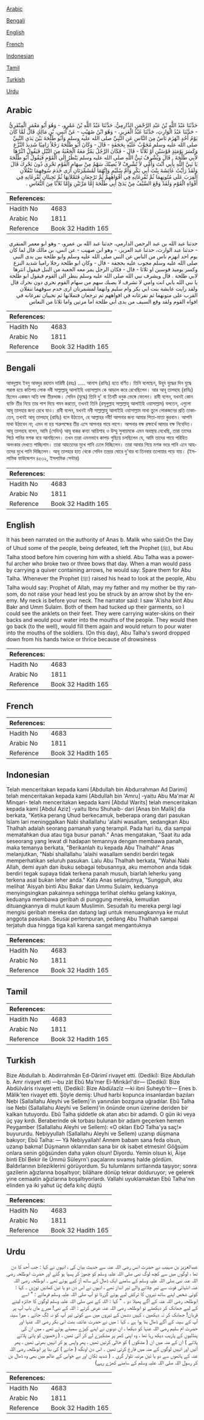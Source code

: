 [Arabic](#arabic)

[Bengali](#bengali)

[English](#english)

[French](#french)

[Indonesian](#indonesian)

[Tamil](#tamil)

[Turkish](#turkish)

[Urdu](#urdu)

## Arabic


<div dir="rtl" lang="ar" style={{fontSize:'larger',backgroundColor:'#f8f9fa',padding:20}}>
حَدَّثَنَا عَبْدُ اللَّهِ بْنُ عَبْدِ الرَّحْمَنِ الدَّارِمِيُّ، حَدَّثَنَا عَبْدُ اللَّهِ بْنُ عَمْرٍو، - وَهُوَ أَبُو مَعْمَرٍ الْمِنْقَرِيُّ - حَدَّثَنَا عَبْدُ الْوَارِثِ، حَدَّثَنَا عَبْدُ الْعَزِيزِ، - وَهُوَ ابْنُ صُهَيْبٍ - عَنْ أَنَسِ، بْنِ مَالِكٍ قَالَ لَمَّا كَانَ يَوْمُ أُحُدٍ انْهَزَمَ نَاسٌ مِنَ النَّاسِ عَنِ النَّبِيِّ صلى الله عليه وسلم وَأَبُو طَلْحَةَ بَيْنَ يَدَىِ النَّبِيِّ صلى الله عليه وسلم مُجَوِّبٌ عَلَيْهِ بِحَجَفَةٍ - قَالَ - وَكَانَ أَبُو طَلْحَةَ رَجُلاً رَامِيًا شَدِيدَ النَّزْعِ وَكَسَرَ يَوْمَئِذٍ قَوْسَيْنِ أَوْ ثَلاَثًا - قَالَ - فَكَانَ الرَّجُلُ يَمُرُّ مَعَهُ الْجَعْبَةُ مِنَ النَّبْلِ فَيَقُولُ انْثُرْهَا لأَبِي طَلْحَةَ ‏.‏ قَالَ وَيُشْرِفُ نَبِيُّ اللَّهِ صلى الله عليه وسلم يَنْظُرُ إِلَى الْقَوْمِ فَيَقُولُ أَبُو طَلْحَةَ يَا نَبِيَّ اللَّهِ بِأَبِي أَنْتَ وَأُمِّي لاَ تُشْرِفْ لاَ يُصِبْكَ سَهْمٌ مِنْ سِهَامِ الْقَوْمِ نَحْرِي دُونَ نَحْرِكَ قَالَ وَلَقَدْ رَأَيْتُ عَائِشَةَ بِنْتَ أَبِي بَكْرٍ وَأُمَّ سُلَيْمٍ وَإِنَّهُمَا لَمُشَمِّرَتَانِ أَرَى خَدَمَ سُوقِهِمَا تَنْقُلاَنِ الْقِرَبَ عَلَى مُتُونِهِمَا ثُمَّ تُفْرِغَانِهِ فِي أَفْوَاهِهِمْ ثُمَّ تَرْجِعَانِ فَتَمْلآنِهَا ثُمَّ تَجِيئَانِ تُفْرِغَانِهِ فِي أَفْوَاهِ الْقَوْمِ وَلَقَدْ وَقَعَ السَّيْفُ مِنْ يَدَىْ أَبِي طَلْحَةَ إِمَّا مَرَّتَيْنِ وَإِمَّا ثَلاَثًا مِنَ النُّعَاسِ ‏.‏
</div>
<div style={{backgroundColor:'#f8f9fa',padding:20, marginBottom: 10}}><table> <thead> <tr> <th>References:</th> <th></th> </tr> </thead> <tbody><tr><td>Hadith No</td><td>4683</td></tr><tr><td>Arabic No</td><td>1811</td></tr><tr><td>Reference</td><td>Book 32 Hadith 165</td></tr></tbody></table></div>


<div dir="rtl" lang="ar" style={{fontSize:'larger',backgroundColor:'#f8f9fa',padding:20}}>
حدثنا عبد الله بن عبد الرحمن الدارمي، حدثنا عبد الله بن عمرو، - وهو ابو معمر المنقري - حدثنا عبد الوارث، حدثنا عبد العزيز، - وهو ابن صهيب - عن انس، بن مالك قال لما كان يوم احد انهزم ناس من الناس عن النبي صلى الله عليه وسلم وابو طلحة بين يدى النبي صلى الله عليه وسلم مجوب عليه بحجفة - قال - وكان ابو طلحة رجلا راميا شديد النزع وكسر يوميذ قوسين او ثلاثا - قال - فكان الرجل يمر معه الجعبة من النبل فيقول انثرها لابي طلحة . قال ويشرف نبي الله صلى الله عليه وسلم ينظر الى القوم فيقول ابو طلحة يا نبي الله بابي انت وامي لا تشرف لا يصبك سهم من سهام القوم نحري دون نحرك قال ولقد رايت عايشة بنت ابي بكر وام سليم وانهما لمشمرتان ارى خدم سوقهما تنقلان القرب على متونهما ثم تفرغانه في افواههم ثم ترجعان فتملانها ثم تجييان تفرغانه في افواه القوم ولقد وقع السيف من يدى ابي طلحة اما مرتين واما ثلاثا من النعاس
</div>
<div style={{backgroundColor:'#f8f9fa',padding:20, marginBottom: 10}}><table> <thead> <tr> <th>References:</th> <th></th> </tr> </thead> <tbody><tr><td>Hadith No</td><td>4683</td></tr><tr><td>Arabic No</td><td>1811</td></tr><tr><td>Reference</td><td>Book 32 Hadith 165</td></tr></tbody></table></div>

## Bengali


<div dir="ltr" lang="bn" style={{fontSize:'larger',backgroundColor:'#f8f9fa',padding:20}}>
আবদুল্লাহ ইবনু আবদুর রহমান দারিমী (রহঃ) ..... আনাস (রাযিঃ) হতে বর্ণিত। তিনি বলেছেন, উহুদ যুদ্ধের দিন যুদ্ধে পরাস্ত হয়ে কতিপয় লোক নবী সাল্লাল্লাহু আলাইহি ওয়াসাল্লাম কে আড়াল করে রেখেছিলেন। আর আবূ তালহাহ (রাযিঃ) ছিলেন একজন অতি দক্ষ তীরন্দাজ। সেদিন (যুদ্ধে) তিনি দু' বা তিনটি ধনুক ভেঙ্গে ফেলেন। রাবী বলেন, যখনই কোন ব্যক্তি তীর নিয়ে তার পাশ দিয়ে গমন করতো, তখনই তিনি (রসূলুল্লাহ সাল্লাল্লাহু আলাইহি ওয়াসাল্লাম) বলতেন, এগুলো আবূ তালহার জন্য রেখে যাও। রাবী বলেন, যখনই নবী সাল্লাল্লাহু আলাইহি ওয়াসাল্লাম মাথা তুলে লোকজনের প্রতি তাকাতেন, তখনই আবূ তালহাহ্ (রাযিঃ) বলে উঠতেন, হে আল্লাহর নবী! আপনার জন্য আমার পিতা-মাতা কুরবান। আপনি মাথা উঠাবেন না; এমন না হয় শত্রুপক্ষের তীর এসে আপনার গায়ে লাগে। আপনার বক্ষ রক্ষার্থে আমার বক্ষ নিবেদিত। আবূ তালহাহ বলেন, আমি (সেদিন) আবূ বাকর কন্যা আয়িশাহ ও উম্মু সুলায়মকে এমন অবস্থায় দেখেছি, তারা তাদের পিঠে পানির মশক বয়ে আনছিলেন। তখন তারা এমনভাবে কাপড় গুছিয়ে চলছিলেন যে, আমি তাদের পায়ে পরিহিত অলংকার দেখতে পাচ্ছিলাম। তারা আহতদের মুখে পানি ঢেলে দিচ্ছিলেন। তারা আবার গিয়ে মশক ভরে পানি এনে আহতদের মুখে পানি দিচ্ছিলেন। আবূ তালহার হাত থেকে সেদিন তন্দ্রার ঘোরে দু'বার বা তিনবার তলোয়ার পড়ে যায়। (ইসলামিক ফাউন্ডেশন ৪৫৩২, ইসলামিক সেন্টার)
</div>
<div style={{backgroundColor:'#f8f9fa',padding:20, marginBottom: 10}}><table> <thead> <tr> <th>References:</th> <th></th> </tr> </thead> <tbody><tr><td>Hadith No</td><td>4683</td></tr><tr><td>Arabic No</td><td>1811</td></tr><tr><td>Reference</td><td>Book 32 Hadith 165</td></tr></tbody></table></div>

## English


<div dir="ltr" lang="en" style={{fontSize:'larger',backgroundColor:'#f8f9fa',padding:20}}>
It has been narrated on the authority of Anas b. Malik who said:On the Day of Uhud some of the people, being defeated, left the Prophet (ﷺ), but Abu Talha stood before him covering him with a shield. Abu Talha was a powerful archer who broke two or three bows that day. When a man would pass by carrying a quiver containing arrows, he would say: Spare them for Abu Talha. Whenever the Prophet (ﷺ) raised his head to look at the people, Abu Talha would say: Prophet of Allah, may my father and my mother be thy ransom, do not raise your head lest you be struck by an arrow shot by the enemy. My neck is before your neck. The narrator said: I saw 'A'isha bint Abu Bakr and Umm Sulaim. Both of them had tucked up their garments, so I could see the anklets on their feet. They were carrying water-skins on their backs and would pour water into the mouths of the people. They would then go back (to the well), would fill them again and would return to pour water into the mouths of the soldiers. (On this day), Abu Talha's sword dropped down from his hands twice or thrice because of drowsiness
</div>
<div style={{backgroundColor:'#f8f9fa',padding:20, marginBottom: 10}}><table> <thead> <tr> <th>References:</th> <th></th> </tr> </thead> <tbody><tr><td>Hadith No</td><td>4683</td></tr><tr><td>Arabic No</td><td>1811</td></tr><tr><td>Reference</td><td>Book 32 Hadith 165</td></tr></tbody></table></div>

## French


<div dir="ltr" lang="fr" style={{fontSize:'larger',backgroundColor:'#f8f9fa',padding:20}}>

</div>
<div style={{backgroundColor:'#f8f9fa',padding:20, marginBottom: 10}}><table> <thead> <tr> <th>References:</th> <th></th> </tr> </thead> <tbody><tr><td>Hadith No</td><td>4683</td></tr><tr><td>Arabic No</td><td>1811</td></tr><tr><td>Reference</td><td>Book 32 Hadith 165</td></tr></tbody></table></div>

## Indonesian


<div dir="ltr" lang="id" style={{fontSize:'larger',backgroundColor:'#f8f9fa',padding:20}}>
Telah menceritakan kepada kami [Abdullah bin Abdurrahman Ad Darimi] telah menceritakan kepada kami [Abdullah bin 'Amru] -yaitu Abu Ma'mar Al Minqari- telah menceritakan kepada kami [Abdul Warits] telah menceritakan kepada kami [Abdul Aziz] -yaitu Ibnu Shuhaib- dari [Anas bin Malik] dia berkata, "Ketika perang Uhud berkecamuk, beberapa orang dari pasukan Islam lari meninggalkan Nabi shallallahu 'alaihi wasallam, sedangkan Abu Thalhah adalah seorang pamanah yang terampil. Pada hari itu, dia sampai mematahkan dua atau tiga busur panah." Anas mengatakan, "Saat itu ada seseorang yang lewat di hadapan temannya dengan membawa panah, maka temanya berkata, "Berikanlah itu kepada Abu Thalhah!" Anas melanjutkan, "Nabi shallallahu 'alaihi wasallam sendiri berdiri tegak memperhatikan seluruh pasukan. Lalu Abu Thalhah berkata, "Wahai Nabi Allah, demi ayah dan ibuku sebagai tebusannya, aku memohon anda tidak berdiri tegak supaya tidak terkena panah musuh, biarlah leherku yang terkena asal bukan leher anda." Kata Anas selanjutnya, "Sungguh, aku melihat 'Aisyah binti Abu Bakar dan Ummu Sulaim, keduanya menyingsingkan pakainnya sehingga terlihat olehku gelang kakinya, keduanya membawa geribah di punggung mereka, kemudian dituangkannya di mulut kaum Muslimin. Sesudah itu mereka pergi lagi mengisi geribah mereka dan datang lagi untuk menuangkannya ke mulut anggota pasukan. Seusai pertempuran, pedang Abu Thalhah sampai terjatuh dua hingga tiga kali karena sangat mengantuknya
</div>
<div style={{backgroundColor:'#f8f9fa',padding:20, marginBottom: 10}}><table> <thead> <tr> <th>References:</th> <th></th> </tr> </thead> <tbody><tr><td>Hadith No</td><td>4683</td></tr><tr><td>Arabic No</td><td>1811</td></tr><tr><td>Reference</td><td>Book 32 Hadith 165</td></tr></tbody></table></div>

## Tamil


<div dir="ltr" lang="ta" style={{fontSize:'larger',backgroundColor:'#f8f9fa',padding:20}}>

</div>
<div style={{backgroundColor:'#f8f9fa',padding:20, marginBottom: 10}}><table> <thead> <tr> <th>References:</th> <th></th> </tr> </thead> <tbody><tr><td>Hadith No</td><td>4683</td></tr><tr><td>Arabic No</td><td>1811</td></tr><tr><td>Reference</td><td>Book 32 Hadith 165</td></tr></tbody></table></div>

## Turkish


<div dir="ltr" lang="tr" style={{fontSize:'larger',backgroundColor:'#f8f9fa',padding:20}}>
Bize Abdullah b. Abdirrahmân Ed-Dârimî rivayet etti. (Dediki): Bize Abdullah b. Amr rivayet etti —bu zât Ebû Ma'mer El-Minkârî'dir— (Dediki): Bize Abdülvâris rivayet etti, (Dediki): Bize Abdülazîz —ki ibni Suheyb'tir— Enes b. Mâlik'ten rivayet etti. Şöyle demiş: Uhud harbi kopunca insanlardan bazıları Nebi (Sallallahu Aleyhi ve Sellem)'in yanından bozguna uğradılar. Ebû Talha ise Nebi (Sallallahu Aleyhi ve Sellem)'in önünde onun üzerine deriden bir kalkan tutuyordu. Ebû Talha şiddetle ok atan atıcı bir adamdı. O gün iki veya üç yay kırdı. Beraberinde ok torbası bulunan bir adam geçerken hemen Peygamber (Sallallahu Aleyhi ve Sellem): «O okları EbO Talha'ya saç!» buyururdu. Nebiyyullah (Sallallahu Aleyhi ve Sellem) uzanıp düşmana bakıyor; Ebû Talha: — Yâ Nebiyyallah! Annem babam sana feda olsun, uzanıp bakma! Düşmanın oklarından sana bir ok isabet etmesin! Göğsüm onlara senin göğsünden daha yakın olsun! Diyordu. Yemin olsun ki, Âişe binti Ebî Bekir ile Ümmü Süleyrn'i paçalarını sıvamış halde gördüm. Baldırlarının bileziklerini görüyordum. Su tulumlarını sırtlarında taşıyor; sonra gazilerin ağızlarına boşaltıyor; bilâhare dönüp tekrar dolduruyor; ve gelerek yine cemaatin ağızlarına boşaltıyorlardı. Vallahi uyuklamaktan Ebû Talha'nın elinden ya iki yahut üç defa kılıç düştü
</div>
<div style={{backgroundColor:'#f8f9fa',padding:20, marginBottom: 10}}><table> <thead> <tr> <th>References:</th> <th></th> </tr> </thead> <tbody><tr><td>Hadith No</td><td>4683</td></tr><tr><td>Arabic No</td><td>1811</td></tr><tr><td>Reference</td><td>Book 32 Hadith 165</td></tr></tbody></table></div>

## Urdu


<div dir="rtl" lang="ur" style={{fontSize:'larger',backgroundColor:'#f8f9fa',padding:20}}>
عبدالعزیز بن صہیب نے حضرت انس رضی اللہ عنہ سے حدیث بیان کی ، انہوں نے کہا : جب اُحد کا دن تھا ، لوگوں میں سے کچھ لوگ نبی صلی اللہ علیہ وسلم کو چھوڑ کر پسپا ہو گئے اور حضرت ابوطلحہ رضی اللہ عنہ نبی صلی اللہ علیہ وسلم کے سامنے ایک ڈھال کے ساتھ آڑ کیے ہوئے تھے ۔ ابوطلحہ رضی اللہ عنہ انتہائی قوت سے تیر چلانے والے تیر انداز تھے ، انہوں نے اس دن دو یا تین کمانیں توڑیں ۔ کہا : کوئی شخص اپنے ساتھ تیروں کا ترکش لیے ہوئے گزرتا تو آپ صلی اللہ علیہ وسلم فرماتے : " اسے ابوطلحہ رضی اللہ عنہ کے آگے پھیلا دو ۔ " کہا : اللہ کے نبی صلی اللہ علیہ وسلم لوگوں کا جائزہ لینے کے لیے جھانک کر دیکھتے تو ابوطلحہ رضی اللہ عنہ عرض کرتے : اللہ کے نبی! میرے ماں باپ آپ پر قربان! جھانک کر نہ دیکھیں ، کہیں دشمن کے تیروں میں سے کوئی تیر آپ کو نہ لگ جائے ۔ میرا سینہ آپ کے سینہ کے آگے ڈھال بنا ہوا ہے ۔ کہا : میں نے حضرت عائشہ بنت ابی بکر رضی اللہ عنہا اور حضرت ام سلیم رضی اللہ عنہا کو دیکھا ، ان دونوں نے اپنے کپڑے سمیٹے ہوئے تھے ، میں ان کی پنڈلیوں کے پازیب دیکھ رہا تھا ، وہ اپنی کمر پر مشکیزے لے کر آتی تھیں ، ( زخمیوں کو پانی پلاتے پلاتے ) ان کے منہ میں ان ( مشکوں ) کو خالی کرتیں تھیں ، پھر واپس ہو کر انہیں بھرتی تھیں ، پھر آتیں اور انہیں لوگوں کے منہ میں فارغ کرتی تھیں ۔ اس دن اونگھ ( جانے ) کی بنا پر ابوطلحہ رضی اللہ عنہ کے ہاتھوں سے دو یا تین مرتبہ تلوار گری ۔ ( شدید تکان اور بے خوابی کے عالم میں بھی وہ ڈھال بن کر رسول اللہ صلی اللہ علیہ وسلم کے سامنے کھڑے رہے)
</div>
<div style={{backgroundColor:'#f8f9fa',padding:20, marginBottom: 10}}><table> <thead> <tr> <th>References:</th> <th></th> </tr> </thead> <tbody><tr><td>Hadith No</td><td>4683</td></tr><tr><td>Arabic No</td><td>1811</td></tr><tr><td>Reference</td><td>Book 32 Hadith 165</td></tr></tbody></table></div>